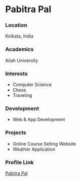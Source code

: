 # Pabitra Pal

### Location

Kolkata, India

### Academics

Aliah University

### Interests

- Computer Science
- Chess
- Traveling

### Development

- Web & App Development

### Projects

- Online Course Selling Website
- Weather Application

### Profile Link

[Pabitra Pal](https://github.com/pabitra0011)
